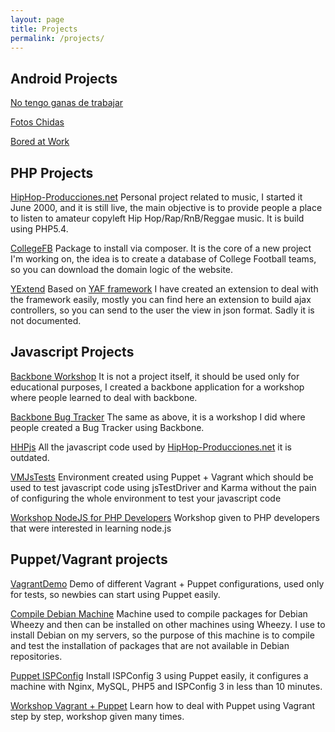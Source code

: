 ```yaml
---
layout: page
title: Projects
permalink: /projects/
---
```


## Android Projects

[No tengo ganas de trabajar](https://play.google.com/store/apps/details?id=yt.javi.fotoschorras)

[Fotos Chidas](https://play.google.com/store/apps/details?id=yt.javi.fotoschidas)

[Bored at Work](https://play.google.com/store/apps/details?id=yt.javi.boredatwork)

## PHP Projects

[HipHop-Producciones.net](http://www.hiphop-producciones.net)
Personal project related to music, I started it June 2000, and it is still live, the main objective is to provide people a place to listen to amateur copyleft Hip Hop/Rap/RnB/Reggae music. It is build using PHP5.4.

[CollegeFB](https://github.com/javiyt/collegefb)
Package to install via composer. It is the core of a new project I'm working on, the idea is to create a database of College Football teams, so you can download the domain logic of the website.

[YExtend](https://github.com/javiyt/YExtend)
Based on [YAF framework](https://github.com/laruence/php-yaf) I have created an extension to deal with the framework easily, mostly you can find here an extension to build ajax controllers, so you can send to the user the view in json format. Sadly it is not documented.

## Javascript Projects

[Backbone Workshop](https://github.com/javiyt/BBWorkshop)
It is not a project itself, it should be used only for educational purposes, I created a backbone application for a workshop where people learned to deal with backbone.

[Backbone Bug Tracker](https://github.com/javiyt/bb-tasker)
The same as above, it is a workshop I did where people created a Bug Tracker using Backbone.

[HHPjs](https://github.com/javiyt/HHP-js)
All the javascript code used by [HipHop-Producciones.net](http://www.hiphop-producciones.net) it is outdated.

[VMJsTests](https://github.com/javiyt/vmjstests)
Environment created using Puppet + Vagrant which should be used to test javascript code using jsTestDriver and Karma without the pain of configuring the whole environment to test your javascript code

[Workshop NodeJS for PHP Developers](https://bitbucket.org/meth/workshop_nodejs)
Workshop given to PHP developers that were interested in learning node.js

## Puppet/Vagrant projects
[VagrantDemo](https://github.com/javiyt/vagrantdemo)
Demo of different Vagrant + Puppet configurations, used only for tests, so newbies can start using Puppet easily.

[Compile Debian Machine](https://github.com/javiyt/compile-debian-machine)
Machine used to compile packages for Debian Wheezy and then can be installed on other machines using Wheezy. I use to install Debian on my servers, so the purpose of this machine is to compile and test the installation of packages that are not available in Debian repositories.

[Puppet ISPConfig](https://github.com/javiyt/puppet-ispconfig)
Install ISPConfig 3 using Puppet easily, it configures a machine with Nginx, MySQL, PHP5 and ISPConfig 3 in less than 10 minutes.

[Workshop Vagrant + Puppet](https://bitbucket.org/meth/workshop_puppetvagrant)
Learn how to deal with Puppet using Vagrant step by step, workshop given many times.
